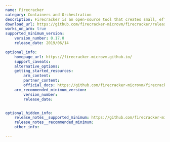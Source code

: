 ```yaml
---
name: Firecracker
category: Containers and Orchestration
description: Firecracker is an open-source tool that creates small, efficient virtual machines, providing both speed and security. It's especially useful for running containers in serverless setups.
download_url: https://github.com/firecracker-microvm/firecracker/releases
works_on_arm: true
supported_minimum_version:
    version_number: 0.17.0
    release_date: 2019/06/14

optional_info:
    homepage_url: https://firecracker-microvm.github.io/
    support_caveats:
    alternative_options:
    getting_started_resources:
        arm_content:
        partner_content:
        official_docs: https://github.com/firecracker-microvm/firecracker/blob/main/docs/getting-started.md
    arm_recommended_minimum_version:
        version_number:
        release_date:


optional_hidden_info:
    release_notes__supported_minimum: https://github.com/firecracker-microvm/firecracker/releases/tag/v0.17.0
    release_notes__recommended_minimum:
    other_info:

---
```


